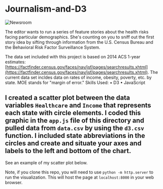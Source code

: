 # Journalism-and-D3

![Newsroom](https://media.giphy.com/media/v2xIous7mnEYg/giphy.gif)


The editor wants to run a series of feature stories about the health risks facing particular demographics. She's counting on you to sniff out the first story idea by sifting through information from the U.S. Census Bureau and the Behavioral Risk Factor Surveillance System.

The data set included with this project is based on 2014 ACS 1-year estimates: [https://factfinder.census.gov/faces/nav/jsf/pages/searchresults.xhtml](https://factfinder.census.gov/faces/nav/jsf/pages/searchresults.xhtml). The current data set incldes data on rates of income, obesity, poverty, etc. by state. MOE stands for "margin of error."
Skills Used:
•	D3
•	JavaScript

## I created a scatter plot between the data variables `Healthcare` and `Income` that represents each state with circle elements.  I coded this graphic in the `app.js` file of this directory and pulled data from `data.csv` by using the `d3.csv` function. I included state abbreviations in the circles and create and situate your axes and labels to the left and bottom of the chart.

See an example of my scatter plot below.

Note, if you clone this repo, you will need to use `python -m http.server` to run the visualization. This will host the page at `localhost:8000` in your web browser.

